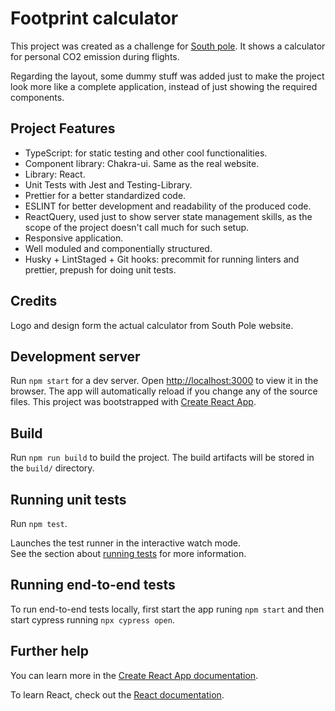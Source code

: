 # Footprint calculator

This project was created as a challenge for [South pole](https://www.southpole.com/).
It shows a calculator for personal CO2 emission during flights.

Regarding the layout, some dummy stuff was added just to make the project look more like a complete application, instead of just showing the required components.

## Project Features

- TypeScript: for static testing and other cool functionalities.
- Component library: Chakra-ui. Same as the real website.
- Library: React.
- Unit Tests with Jest and Testing-Library.
- Prettier for a better standardized code.
- ESLINT for better development and readability of the produced code.
- ReactQuery, used just to show server state management skills, as the scope of the project doesn't call much for such setup.
- Responsive application.
- Well moduled and componentially structured.
- Husky + LintStaged + Git hooks: precommit for running linters and prettier, prepush for doing unit tests.

## Credits

Logo and design form the actual calculator from South Pole website.

## Development server

Run `npm start` for a dev server. Open [http://localhost:3000](http://localhost:3000) to view it in the browser. The app will automatically reload if you change any of the source files. This project was bootstrapped with [Create React App](https://github.com/facebook/create-react-app).

## Build

Run `npm run build` to build the project. The build artifacts will be stored in the `build/` directory.

## Running unit tests

Run `npm test`.

Launches the test runner in the interactive watch mode.\
See the section about [running tests](https://facebook.github.io/create-react-app/docs/running-tests) for more information.

## Running end-to-end tests

To run end-to-end tests locally, first start the app runing `npm start` and then start cypress running `npx cypress open`.

## Further help

You can learn more in the [Create React App documentation](https://facebook.github.io/create-react-app/docs/getting-started).

To learn React, check out the [React documentation](https://reactjs.org/).
